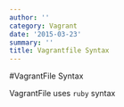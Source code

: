 ```yaml
---
author: ''
category: Vagrant
date: '2015-03-23'
summary: ''
title: Vagrantfile Syntax
---
```

#VagrantFile Syntax

VagrantFile uses `ruby` syntax
